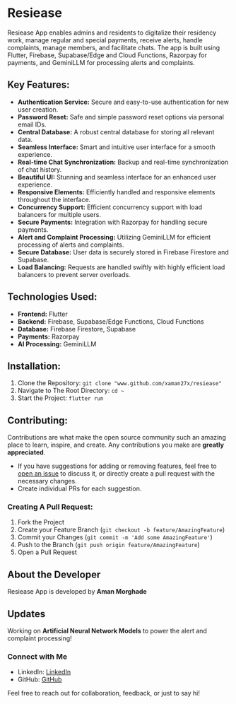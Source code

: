 # Resiease
Resiease App enables admins and residents to digitalize their residency work, manage regular and special payments, receive alerts, handle complaints, manage members, and facilitate chats. The app is built using Flutter, Firebase, Supabase/Edge and Cloud Functions, Razorpay for payments, and GeminiLLM for processing alerts and complaints.

## Key Features:

- **Authentication Service:** Secure and easy-to-use authentication for new user creation.
- **Password Reset:** Safe and simple password reset options via personal email IDs.
- **Central Database:** A robust central database for storing all relevant data.
- **Seamless Interface:** Smart and intuitive user interface for a smooth experience.
- **Real-time Chat Synchronization:** Backup and real-time synchronization of chat history.
- **Beautiful UI:** Stunning and seamless interface for an enhanced user experience.
- **Responsive Elements:** Efficiently handled and responsive elements throughout the interface.
- **Concurrency Support:** Efficient concurrency support with load balancers for multiple users.
- **Secure Payments:** Integration with Razorpay for handling secure payments.
- **Alert and Complaint Processing:** Utilizing GeminiLLM for efficient processing of alerts and complaints.
- **Secure Database:** User data is securely stored in Firebase Firestore and Supabase.
- **Load Balancing:** Requests are handled swiftly with highly efficient load balancers to prevent server overloads.

## Technologies Used:

- **Frontend:** Flutter
- **Backend:** Firebase, Supabase/Edge Functions, Cloud Functions
- **Database:** Firebase Firestore, Supabase
- **Payments:** Razorpay
- **AI Processing:** GeminiLLM

## Installation:

1. Clone the Repository:
 ``` git clone "www.github.com/xaman27x/resiease" ```
2. Navigate to The Root Directory:
 ``` cd ~ ```
3. Start the Project:
 ``` flutter run ```

## Contributing:

Contributions are what make the open source community such an amazing place to learn, inspire, and create. Any contributions you make are **greatly appreciated**.

- If you have suggestions for adding or removing features, feel free to [open an issue](https://github.com/yourusername/resiease-app/issues) to discuss it, or directly create a pull request with the necessary changes.
- Create individual PRs for each suggestion.

### Creating A Pull Request:

1. Fork the Project
2. Create your Feature Branch (`git checkout -b feature/AmazingFeature`)
3. Commit your Changes (`git commit -m 'Add some AmazingFeature'`)
4. Push to the Branch (`git push origin feature/AmazingFeature`)
5. Open a Pull Request

## About the Developer

Resiease App is developed by **Aman Morghade**

## Updates

Working on **Artificial Neural Network Models** to power the alert and complaint processing!

### Connect with Me

- LinkedIn: [LinkedIn](https://www.linkedin.com/in/amanmorghade)
- GitHub: [GitHub](https://github.com/xaman27x)

Feel free to reach out for collaboration, feedback, or just to say hi!

